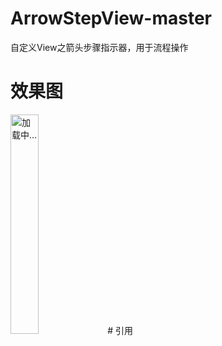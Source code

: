 # ArrowStepView-master
自定义View之箭头步骤指示器，用于流程操作
# 效果图
<img src="https://github.com/kellysong/nfcCard/raw/master/screenshot/Screenshot_2019-04-03-17-58-22-132_com.sjl.arrows.png" width="30%" alt="加载中..."/>
# 引用
